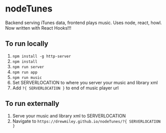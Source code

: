 # nodeTunes

Backend serving iTunes data, frontend plays music. Uses node, react, howl. Now written with React Hooks!!!

## To run locally

1. `npm install -g http-server`
1. `npm install`
1. `npm run server`
1. `npm run app`
1. `npm run music`
1. Set SERVERLOCATION to where you server your music and library xml 
1. Add `?{ SERVERLOCATION }` to end of music player url

## To run externally

1. Serve your music and library xml to SERVERLOCATION
1. Navigate to `https://drewmiley.github.io/nodeTunes/?{ SERVERLOCATION }`
